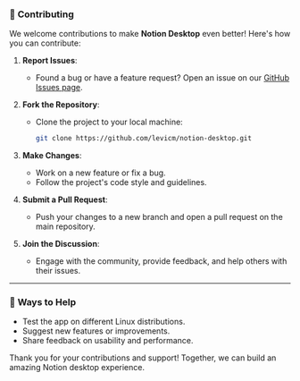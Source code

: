 ### 🤝 **Contributing**  

We welcome contributions to make **Notion Desktop** even better! Here's how you can contribute:  

1. **Report Issues**:  
   - Found a bug or have a feature request? Open an issue on our [GitHub Issues page](https://github.com/levicm/notion-desktop/issues).  

2. **Fork the Repository**:  
   - Clone the project to your local machine:  
     ```bash
     git clone https://github.com/levicm/notion-desktop.git
     ```  

3. **Make Changes**:  
   - Work on a new feature or fix a bug.  
   - Follow the project's code style and guidelines.  

4. **Submit a Pull Request**:  
   - Push your changes to a new branch and open a pull request on the main repository.  

5. **Join the Discussion**:  
   - Engage with the community, provide feedback, and help others with their issues.  

---

### 🌟 **Ways to Help**  
- Test the app on different Linux distributions.  
- Suggest new features or improvements.  
- Share feedback on usability and performance.  

Thank you for your contributions and support! Together, we can build an amazing Notion desktop experience.  


